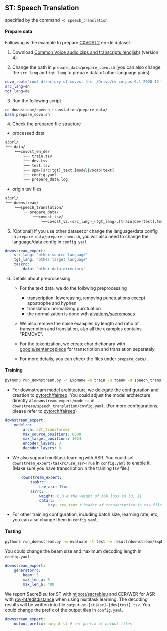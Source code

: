 ## ST: Speech Translation

specified by the command `-d speech_translation`

#### Prepare data

Following is the example to prepare [COVOST2](https://github.com/facebookresearch/covost) en-de dataset

1. Download [Common Voice audio clips and transcripts (english)](https://commonvoice.mozilla.org/en/datasets) (version 4).

2. Change the path in `prepare_data/prepare_covo.sh` (you can also change the `src_lang` and `tgt_lang` to prepare data of other language pairs)

```bash
covo_root="root directory of covost (ex. /Drive/cv-corpus-6.1-2020-12-11)"
src_lang=en
tgt_lang=de
```

3. Run the following script

```bash
cd downstream/speech_translation/prepare_data/
bash prepare_covo.sh
```

4. Check the prepared file structure

* processed data

```bash
s3prl/
└── data/
    └──covost_en_de/
        ├── train.tsv
        ├── dev.tsv
        ├── test.tsv
        ├── spm-[src|tgt]_text.[model|vocab|text]
        ├── config.yaml
        └── prepare_data.log
```

* origin tsv files

```bash
s3prl/
└── downstream/
    └──speech_translation/
        └──prepare_data/
            └──covost_tsv/
                └──covost_v2.<src_lang>_<tgt_lang>.[train|dev|test].tsv
```

5. [Optional] If you use other dataset or change the language/data config in `prepare_data/prepare_covo.sh`, you will also need to change the language/data config in `config.yaml`

```yaml
downstream_expert:
    src_lang: "other source language"
    tgt_lang: "other target language"
    taskrc:
        data: "other data directory"
```

6. Details about preprocessing

    * For the text data, we do the following preprocessing
        * transcription: lowercasing, removing punctuations execpt apostrophe and hyphen
        * translation: normalizing punctuation
        * the normalization is done with [alvations/sacremoses](https://github.com/alvations/sacremoses)
    
    * We also remove the noise examples by length and ratio of transcription and translation, also all the examples contains "REMOVE".

    * For the tokenization, we create char dictionary with [google/sentencepiece](https://github.com/google/sentencepiece) for transcription and translation seperately.

    * For more details, you can check the files under `prepare_data/`.

#### Training

```bash
python3 run_downstream.py -n ExpName -m train -u fbank -d speech_translation
```

* For downstream model architecture, we delegate the configuration and creation to [pytorch/fairseq](https://github.com/pytorch/fairseq). You could adjust the model archtecture directly at `downstream_expert/modelrc` in `downstream/speech_translation/config.yaml`. (For more configurations, please refer to [pytorch/fairseq](https://github.com/pytorch/fairseq/blob/master/fairseq/models/speech_to_text/s2t_transformer.py))

```yaml
downstream_expert:
    modelrc:
        arch: s2t_transformer
        max_source_positions: 6000
        max_target_positions: 1024
        encoder_layers: 3
        decoder_layers: 3
```

* We also support multitask learning with ASR. You could set `downstream_expert/taskrc/use_asr=True` in `config.yaml` to enable it. (Make sure you have transcription in the training tsv file.)

    ```yaml
        downstream_expert:
            taskrc:
                use_asr: True
            asrrc:
                weight: 0.3 # the weight of ASR loss in [0, 1]
                datarc:
                    key: src_text # header of transcription in tsv file
    ```

* For other training configuration, including batch size, learning rate, etc, you can also change them in `config.yaml`.

#### Testing

```bash
python3 run_downstream.py -m evaluate -t test -e result/downstream/ExpName/dev-best.ckpt
```

You could change the beam size and maximum decoding length in `config.yaml`.

```yaml
downstream_expert:
    generatorrc:
        beam: 5
        max_len_a: 0
        max_len_b: 400
```

We report SacreBleu for ST with [mjpost/sacrebleu](https://github.com/mjpost/sacrebleu) and CER/WER for ASR with [roy-ht/editdistance](https://github.com/roy-ht/editdistance) when using multitask learning.
The decoding results will be written into file `output-st-[st|asr]-[dev|test].tsv`. You could change the prefix of the output files in `config.yaml`.
```yaml
downstream_expert:
    output_prefix: output-st # set prefix of output files
```